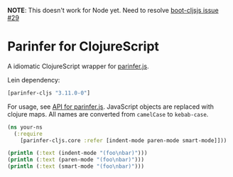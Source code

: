 __NOTE__: This doesn't work for Node yet.  Need to resolve [boot-cljsjs issue #29](https://github.com/cljsjs/boot-cljsjs/issues/29)

# Parinfer for ClojureScript

A idiomatic ClojureScript wrapper for [parinfer.js].

Lein dependency:

```clj
[parinfer-cljs "3.11.0-0"]
```

For usage, see [API for parinfer.js].  JavaScript objects are replaced with
clojure maps.  All names are converted from `camelCase` to `kebab-case`.

```clj
(ns your-ns
  (:require
    [parinfer-cljs.core :refer [indent-mode paren-mode smart-mode]]))

(println (:text (indent-mode "(foo\nbar)")))
(println (:text (paren-mode "(foo\nbar)")))
(println (:text (smart-mode "(foo\nbar)")))
```

[parinfer.js]:https://github.com/shaunlebron/parinfer/tree/master/lib
[API for parinfer.js]:https://github.com/shaunlebron/parinfer/tree/master/lib#api
